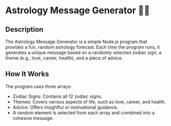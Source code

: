 # Astrology Message Generator 🌌✨

## Description ##
The Astrology Message Generator is a simple Node.js program that provides a fun, random astrology forecast. Each time the program runs, it generates a unique message based on a randomly selected zodiac sign, a theme (e.g., love, career, health), and a piece of advice.

## How It Works ##

The program uses three arrays:

* Zodiac Signs: Contains all 12 zodiac signs.
* Themes: Covers various aspects of life, such as love, career, and health.
* Advice: Offers insightful or motivational guidance.
* A random element is selected from each array and combined into a cohesive message.
